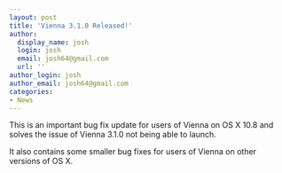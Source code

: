 ```yaml
---
layout: post
title: 'Vienna 3.1.0 Released!'
author:
  display_name: josh
  login: josh
  email: josh64@gmail.com
  url: ''
author_login: josh
author_email: josh64@gmail.com
categories:
- News
---
```

This is an important bug fix update for users of Vienna on OS X 10.8 and solves the issue of Vienna 3.1.0 not being able to launch.

It also contains some smaller bug fixes for users of Vienna on other versions of OS X.

